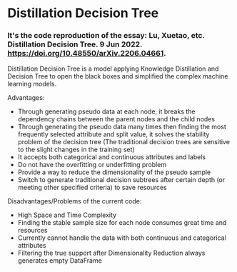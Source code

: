 # Distillation Decision Tree
### It's the code reproduction of the essay: Lu, Xuetao, etc. Distillation Decision Tree. 9 Jun 2022. https://doi.org/10.48550/arXiv.2206.04661.

Distillation Decision Tree is a model applying Knowledge Distillation and Decision Tree to open the black boxes and simplified the complex machine learning models.

Advantages:
- Through generating pseudo data at each node, it breaks the dependency chains between the parent nodes and the child nodes
- Through generating the pseudo data many times then finding the most frequently selected attribute and split value, it solves the stability problem of the decision tree (The traditional decision trees are sensitive to the slight changes in the training set)
- It accepts both categorical and continuous attributes and labels
- Do not have the overfitting or underfitting problem
- Provide a way to reduce the dimensionality of the pseudo sample
- Switch to generate traditional decision subtrees after certain depth (or meeting other specified criteria) to save resources

Disadvantages/Problems of the current code:
- High Space and Time Complexity
- Finding the stable sample size for each node consumes great time and resources
- Currently cannot handle the data with both continuous and categorical attributes
- Filtering the true support after Dimensionality Reduction always generates empty DataFrame
